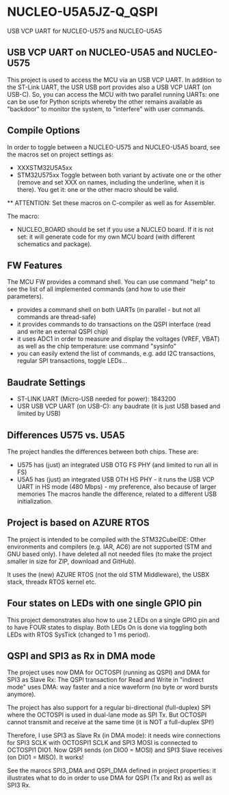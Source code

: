 # NUCLEO-U5A5JZ-Q_QSPI
 USB VCP UART for NUCLEO-U575 and NUCLEO-U5A5

## USB VCP UART on NUCLEO-U5A5 and NUCLEO-U575
This project is used to access the MCU via an USB VCP UART. In addition to the ST-Link UART, the USR USB port
provides also a USB VCP UART (on USB-C).
So, you can access the MCU with two parallel running UARTs: one can be use for Python scripts whereby the other remains available
as "backdoor" to monitor the system, to "interfere" with user commands.

## Compile Options
In order to toggle between a NUCLEO-U575 and NUCLEO-U5A5 board, see the macros set on project settings as:
* XXXSTM32U5A5xx
* STM32U575xx
Toggle between both variant by activate one or the other (remove and set XXX on names, including the underline, when it is there).
You get it: one or the other macro should be valid.

** ATTENTION:
Set these macros on C-compiler as well as for Assembler.

The macro:
* NUCLEO_BOARD
should be set if you use a NUCLEO board. If it is not set: it will generate code for my own MCU board (with different schematics and package).

## FW Features
The MCU FW provides a command shell. You can use command "help" to see the list of all implemented commands (and how to use their parameters).
* provides a command shell on both UARTs (in parallel - but not all commands are thread-safe)
* it provides commands to do transactions on the QSPI interface (read and write an external QSPI chip)
* it uses ADC1 in order to measure and display the voltages (VREF, VBAT) as well as the chip temperature: use command "sysinfo"
* you can easily extend the list of commands, e.g. add I2C transactions, regular SPI transactions, toggle LEDs...

## Baudrate Settings
* ST-LINK UART (Micro-USB needed for power): 1843200
* USR USB VCP UART (on USB-C): any baudrate (it is just USB based and limited by USB)

## Differences U575 vs. U5A5
The project handles the differences between both chips. These are:
* U575 has (just) an integrated USB OTG FS PHY (and limited to run all in FS)
* U5A5 has (just) an integrated USB OTH HS PHY - it runs the USB VCP UART in HS mode (480 Mbps) - my preference, also because of larger memories
The macros handle the difference, related to a different USB initialization.

## Project is based on AZURE RTOS
The project is intended to be compiled with the STM32CubeIDE: Other environments and compilers (e.g. IAR, AC6) are not supported (STM and GNU based only).
I have deleted all not needed files (to make the project smaller in size for ZIP, download and GitHub).

It uses the (new) AZURE RTOS (not the old STM Middleware), the USBX stack, threadx RTOS kernel etc.

## Four states on LEDs with one single GPIO pin
This project demonstrates also how to use 2 LEDs on a single GPIO pin and to have FOUR states to display.
Both LEDs On is done via toggling both LEDs with RTOS SysTick (changed to 1 ms period).

## QSPI and SPI3 as Rx in DMA mode
The project uses now DMA for OCTOSPI (running as QSPI) and DMA for SPI3 as Slave Rx:
The QSPI transaction for Read and Write in "indirect mode" uses DMA: way faster and a nice waveform (no byte or word bursts anymore).

The project has also support for a regular bi-directional (full-duplex) SPI where the OCTOSPI is used in dual-lane mode as SPI Tx.
But OCTOSPI cannot transmit and receive at the same time (it is NOT a full-duplex SPI!)

Therefore, I use SPI3 as Slave Rx (in DMA mode): it needs wire connections for SPI3 SCLK with OCTOSPI1 SCLK and SPI3 MOSI is connected to OCTOSPI1 DIO1. Now QSPI sends (on DIO0 = MOSI) and SPI3 Slave receives (on DIO1 = MISO). It works!

See the marocs SPI3_DMA and QSPI_DMA defined in project properties: it illustrates what to do in order to use DMA for QSPI (Tx and Rx) as well as SPI3 Rx.

